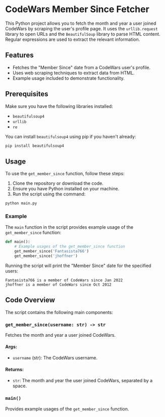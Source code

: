 # CodeWars Member Since Fetcher
This Python project allows you to fetch the month and year a user joined CodeWars by scraping the user's profile page. It uses the `urllib.request` library to open URLs and the `BeautifulSoup` library to parse HTML content. Regular expressions are used to extract the relevant information.

## Features
- Fetches the "Member Since" date from a CodeWars user's profile.
- Uses web scraping techniques to extract data from HTML.
- Example usage included to demonstrate functionality.

## Prerequisites
Make sure you have the following libraries installed:

- `beautifulsoup4`
- `urllib`
- `re`

You can install `beautifulsoup4` using pip if you haven't already:

```bash
pip install beautifulsoup4
```

## Usage
To use the `get_member_since` function, follow these steps:

1. Clone the repository or download the code.
2. Ensure you have Python installed on your machine.
3. Run the script using the command:

```bash
python main.py
```

### Example
The `main` function in the script provides example usage of the `get_member_since` function:

```python
def main():
    # Example usages of the get_member_since function
    get_member_since('Fantasista766')
    get_member_since('jhoffner')
```
Running the script will print the "Member Since" date for the specified users:

```plaintext
Fantasista766 is a member of CodeWars since Jan 2022
jhoffner is a member of CodeWars since Oct 2012
```
## Code Overview
The script contains the following main components:

### `get_member_since(username: str) -> str`
Fetches the month and year a user joined CodeWars.

#### Args:
- `username` (str): The CodeWars username.
#### Returns:
- `str`: The month and year the user joined CodeWars, separated by a space.

### `main()`
Provides example usages of the `get_member_since` function.